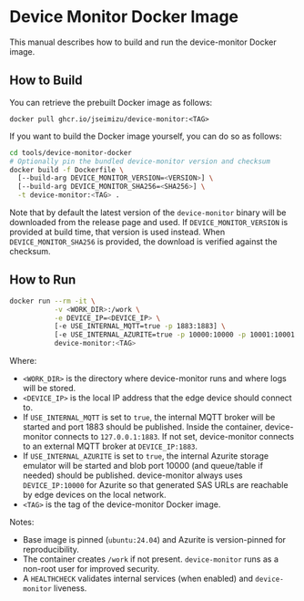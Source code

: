 # Device Monitor Docker Image

This manual describes how to build and run the device-monitor Docker image.

## How to Build
You can retrieve the prebuilt Docker image as follows:
```
docker pull ghcr.io/jseimizu/device-monitor:<TAG>
```
If you want to build the Docker image yourself, you can do so as follows:

```bash
cd tools/device-monitor-docker
# Optionally pin the bundled device-monitor version and checksum
docker build -f Dockerfile \
  [--build-arg DEVICE_MONITOR_VERSION=<VERSION>] \
  [--build-arg DEVICE_MONITOR_SHA256=<SHA256>] \
  -t device-monitor:<TAG> .
```

Note that by default the latest version of the `device-monitor` binary will be downloaded from the release page and used. If `DEVICE_MONITOR_VERSION` is provided at build time, that version is used instead. When `DEVICE_MONITOR_SHA256` is provided, the download is verified against the checksum.

## How to Run
```bash
docker run --rm -it \
           -v <WORK_DIR>:/work \
           -e DEVICE_IP=<DEVICE_IP> \
           [-e USE_INTERNAL_MQTT=true -p 1883:1883] \
           [-e USE_INTERNAL_AZURITE=true -p 10000:10000 -p 10001:10001 -p 10002:10002] \
           device-monitor:<TAG>
```
Where:
* `<WORK_DIR>` is the directory where device-monitor runs and where logs will be stored.
* `<DEVICE_IP>` is the local IP address that the edge device should connect to.
* If `USE_INTERNAL_MQTT` is set to `true`, the internal MQTT broker will be started and port 1883 should be published. Inside the container, device-monitor connects to `127.0.0.1:1883`. If not set, device-monitor connects to an external MQTT broker at `DEVICE_IP:1883`.
* If `USE_INTERNAL_AZURITE` is set to `true`, the internal Azurite storage emulator will be started and blob port 10000 (and queue/table if needed) should be published. device-monitor always uses `DEVICE_IP:10000` for Azurite so that generated SAS URLs are reachable by edge devices on the local network.
* `<TAG>` is the tag of the device-monitor Docker image.

Notes:
- Base image is pinned (`ubuntu:24.04`) and Azurite is version-pinned for reproducibility.
- The container creates `/work` if not present. `device-monitor` runs as a non-root user for improved security.
- A `HEALTHCHECK` validates internal services (when enabled) and `device-monitor` liveness.
